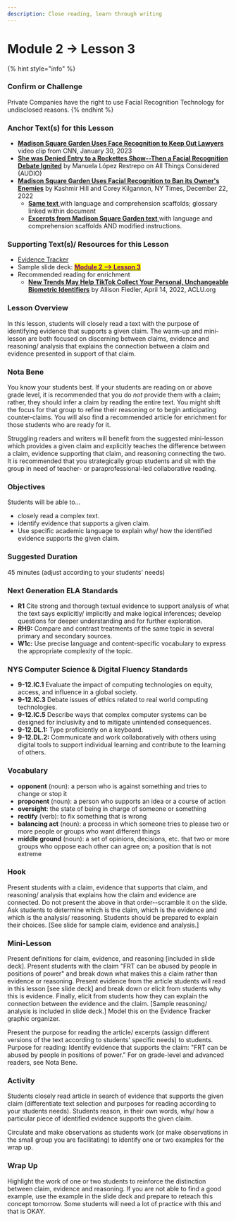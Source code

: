 ```yaml
---
description: Close reading, learn through writing
---
```


# Module 2 -> Lesson 3

{% hint style="info" %}
### Confirm or Challenge

Private Companies have the right to use Facial Recognition Technology for undisclosed reasons.
{% endhint %}

### Anchor Text(s) for this Lesson

* [**Madison Square Garden Uses Face Recognition to Keep Out Lawyers**](https://www.youtube.com/watch?v=5rc1Efy2oxs) video clip from CNN, January 30, 2023
* [**She was Denied Entry to a Rockettes Show--Then a Facial Recognition Debate Ignited**](https://www.npr.org/2023/01/21/1150289272/facial-recognition-technology-madison-square-garden-law-new-york) by Manuela López Restrepo on All Things Considered (AUDIO)
* [**Madison Square Garden Uses Facial Recognition to Ban its Owner's Enemies**](http://archive.today/5iArQ) by Kashmir Hill and Corey Kilgannon, NY Times, December 22, 2022
  * [**Same text** ](https://docs.google.com/document/d/1OP4QhHeFwFzaNaOKJakutcpjSk9yftpylz5gQsm1kJI/copy)with language and comprehension scaffolds; glossary linked within document&#x20;
  * &#x20;[**Excerpts from Madison Square Garden text** ](https://docs.google.com/document/d/18NLtp19GcNqCWKbWdbJZwwOftIzP4pOLQSzM-62F\_6o/copy)with language and comprehension scaffolds AND modified instructions.

### Supporting Text(s)/ Resources for this Lesson

* [Evidence Tracker](https://docs.google.com/document/d/1ZjKMdRN5wLv4H5AupRzB7dNdw7rPlAqTXoWc5Q17jn8/copy)
* Sample slide deck: [<mark style="color:purple;">**Module 2 --> Lesson 3**</mark> ](https://docs.google.com/presentation/d/1JOOiRyNsqiCh2PbyJCrWUzAnR7CgtObCvJEPeo0jwcw/copy)
* Recommended reading for enrichment
  * [**New Trends May Help TikTok Collect Your Personal, Unchangeable Biometric Identifiers**](http://archive.today/b4CPy) by Allison Fiedler, April 14, 2022, ACLU.org

### Lesson Overview

In this lesson, students will closely read a text with the purpose of identifying evidence that supports a given claim. The warm-up and mini-lesson are both focused on discerning between claims, evidence and reasoning/ analysis that explains the connection between a claim and evidence presented in support of that claim.&#x20;

### Nota Bene

You know your students best. If your students are reading on or above grade level, it is recommended that you do _not_ provide them with a claim; rather, they should infer a claim by reading the entire text. You might shift the focus for that group to refine their reasoning or to begin anticipating counter-claims. You will also find a recommended article for enrichment for those students who are ready for it.&#x20;

Struggling readers and writers will benefit from the suggested mini-lesson which provides a given claim and explicitly teaches the difference between a claim, evidence supporting that claim, and reasoning connecting the two. It is recommended that you strategically group students and sit with the group in need of teacher- or paraprofessional-led collaborative reading.&#x20;

### Objectives

Students will be able to...

* closely read a complex text.
* identify evidence that supports a given claim.
* Use specific academic language to explain why/ how the identified evidence supports the given claim.

### Suggested Duration

45 minutes (adjust according to your students' needs)

### Next Generation ELA Standards

* **R1** Cite strong and thorough textual evidence to support analysis of what the text says explicitly/ implicitly and make logical inferences; develop questions for deeper understanding and for further exploration.
* **RH9:** Compare and contrast treatments of the same topic in several primary and secondary sources.
* **W1c:** Use precise language and content-specific vocabulary to express the appropriate complexity of the topic.

### NYS Computer Science & Digital Fluency Standards

* **9-12.IC.1** Evaluate the impact of computing technologies on equity, access, and influence in a global society.
* **9-12.IC.3** Debate issues of ethics related to real world computing technologies.
* **9-12.IC.5**  Describe ways that complex computer systems can be designed for inclusivity and to mitigate unintended consequences.
* **9-12.DL.1:** Type proficiently on a keyboard.
* **9-12.DL.2:** Communicate and work collaboratively with others using digital tools to support individual learning and contribute to the learning of others.

### Vocabulary

* **opponent** (noun): a person who is against something and tries to change or stop it
* **proponent** (noun): a person who supports an idea or a course of action
* **oversight**: the state of being in charge of someone or something
* **rectify** (verb): to fix something that is wrong
* **balancing act** (noun): a process in which someone tries to please two or more people or groups who want different things
* **middle ground** (noun): a set of opinions, decisions, etc. that two or more groups who oppose each other can agree on; a position that is not extreme

### Hook

Present students with a claim, evidence that supports that claim, and reasoning/ analysis that explains how the claim and evidence are connected. Do not present the above in that order--scramble it on the slide. Ask students to determine which is the claim, which is the evidence and which is the analysis/ reasoning. Students should be prepared to explain their choices. \[See slide for sample claim, evidence and analysis.]

### Mini-Lesson

Present definitions for claim, evidence, and reasoning \[included in slide deck]. Present students with the claim "FRT can be abused by people in positions of power" and break down what makes this a claim rather than evidence or reasoning. Present evidence from the article students will read in this lesson \[see slide deck] and break down or elicit from students why this is evidence. Finally, elicit from students how they can explain the connection between the evidence and the claim. \[Sample reasoning/ analysis is included in slide deck.] Model this on the Evidence Tracker graphic organizer.&#x20;

Present the purpose for reading the article/ excerpts (assign different versions of the text according to students' specific needs) to students. Purpose for reading: Identify evidence that supports the claim: "FRT can be abused by people in positions of power." For on grade-level and advanced readers, see Nota Bene.&#x20;

### Activity

Students closely read article in search of evidence that supports the given claim (differentiate text selection and purposes for reading according to your students needs). Students reason, in their own words, why/ how a particular piece of identified evidence supports the given claim.&#x20;

Circulate and make observations as students work (or make observations in the small group you are facilitating) to identify one or two examples for the wrap up.

### Wrap Up

Highlight the work of one or two students to reinforce the distinction between claim, evidence and reasoning. If you are not able to find a good example, use the example in the slide deck and prepare to reteach this concept tomorrow. Some students will need a lot of practice with this and that is OKAY.&#x20;

